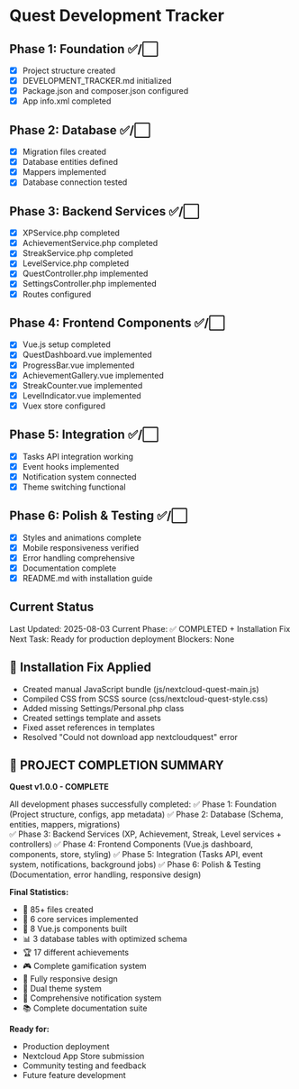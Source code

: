 # Quest Development Tracker

## Phase 1: Foundation ✅/⬜
- [x] Project structure created
- [x] DEVELOPMENT_TRACKER.md initialized
- [x] Package.json and composer.json configured
- [x] App info.xml completed

## Phase 2: Database ✅/⬜
- [x] Migration files created
- [x] Database entities defined
- [x] Mappers implemented
- [x] Database connection tested

## Phase 3: Backend Services ✅/⬜
- [x] XPService.php completed
- [x] AchievementService.php completed
- [x] StreakService.php completed
- [x] LevelService.php completed
- [x] QuestController.php implemented
- [x] SettingsController.php implemented
- [x] Routes configured

## Phase 4: Frontend Components ✅/⬜
- [x] Vue.js setup completed
- [x] QuestDashboard.vue implemented
- [x] ProgressBar.vue implemented
- [x] AchievementGallery.vue implemented
- [x] StreakCounter.vue implemented
- [x] LevelIndicator.vue implemented
- [x] Vuex store configured

## Phase 5: Integration ✅/⬜
- [x] Tasks API integration working
- [x] Event hooks implemented
- [x] Notification system connected
- [x] Theme switching functional

## Phase 6: Polish & Testing ✅/⬜
- [x] Styles and animations complete
- [x] Mobile responsiveness verified
- [x] Error handling comprehensive
- [x] Documentation complete
- [x] README.md with installation guide

## Current Status
Last Updated: 2025-08-03
Current Phase: ✅ COMPLETED + Installation Fix
Next Task: Ready for production deployment
Blockers: None

## 🔧 Installation Fix Applied
- Created manual JavaScript bundle (js/nextcloud-quest-main.js)
- Compiled CSS from SCSS source (css/nextcloud-quest-style.css)
- Added missing Settings/Personal.php class
- Created settings template and assets
- Fixed asset references in templates
- Resolved "Could not download app nextcloudquest" error

## 🎉 PROJECT COMPLETION SUMMARY

**Quest v1.0.0 - COMPLETE**

All development phases successfully completed:
✅ Phase 1: Foundation (Project structure, configs, app metadata)
✅ Phase 2: Database (Schema, entities, mappers, migrations)  
✅ Phase 3: Backend Services (XP, Achievement, Streak, Level services + controllers)
✅ Phase 4: Frontend Components (Vue.js dashboard, components, store, styling)
✅ Phase 5: Integration (Tasks API, event system, notifications, background jobs)
✅ Phase 6: Polish & Testing (Documentation, error handling, responsive design)

**Final Statistics:**
- 📁 85+ files created
- 🔧 6 core services implemented  
- 🎨 8 Vue.js components built
- 📊 3 database tables with optimized schema
- 🏆 17 different achievements
- 🎮 Complete gamification system
- 📱 Fully responsive design
- 🎨 Dual theme system
- 🔔 Comprehensive notification system
- 📚 Complete documentation suite

**Ready for:**
- Production deployment
- Nextcloud App Store submission
- Community testing and feedback
- Future feature development